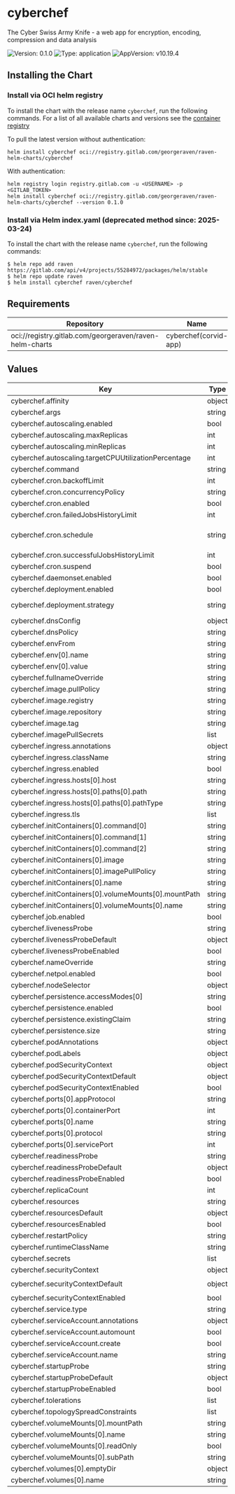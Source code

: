 # cyberchef

The Cyber Swiss Army Knife - a web app for encryption, encoding, compression and data analysis

![Version: 0.1.0](https://img.shields.io/badge/Version-0.1.0-informational?style=flat-square) ![Type: application](https://img.shields.io/badge/Type-application-informational?style=flat-square) ![AppVersion: v10.19.4](https://img.shields.io/badge/AppVersion-v10.19.4-informational?style=flat-square)

## Installing the Chart

### Install via OCI helm registry

To install the chart with the release name `cyberchef`, run the following commands.
For a list of all available charts and versions see the [container registry](https://gitlab.com/GeorgeRaven/raven-helm-charts/container_registry)

To pull the latest version without authentication:

```console
helm install cyberchef oci://registry.gitlab.com/georgeraven/raven-helm-charts/cyberchef
```

With authentication:

```console
helm registry login registry.gitlab.com -u <USERNAME> -p <GITLAB_TOKEN>
helm install cyberchef oci://registry.gitlab.com/georgeraven/raven-helm-charts/cyberchef --version 0.1.0
```

### Install via Helm index.yaml (deprecated method since: 2025-03-24)

To install the chart with the release name `cyberchef`, run the following commands:

```console
$ helm repo add raven https://gitlab.com/api/v4/projects/55284972/packages/helm/stable
$ helm repo update raven
$ helm install cyberchef raven/cyberchef
```

## Requirements

| Repository | Name | Version |
|------------|------|---------|
| oci://registry.gitlab.com/georgeraven/raven-helm-charts | cyberchef(corvid-app) | 0.10.3 |

## Values

| Key | Type | Default | Description |
|-----|------|---------|-------------|
| cyberchef.affinity | object | `{}` |  |
| cyberchef.args | string | `nil` |  |
| cyberchef.autoscaling.enabled | bool | `false` |  |
| cyberchef.autoscaling.maxReplicas | int | `100` |  |
| cyberchef.autoscaling.minReplicas | int | `1` |  |
| cyberchef.autoscaling.targetCPUUtilizationPercentage | int | `80` |  |
| cyberchef.command | string | `nil` |  |
| cyberchef.cron.backoffLimit | int | `3` |  |
| cyberchef.cron.concurrencyPolicy | string | `"Allow"` |  |
| cyberchef.cron.enabled | bool | `false` | enable or disable cronjob |
| cyberchef.cron.failedJobsHistoryLimit | int | `1` |  |
| cyberchef.cron.schedule | string | `"@midnight"` | schedule for cronjob using Cron syntax https://kubernetes.io/docs/concepts/workloads/controllers/cron-jobs/#schedule-syntax |
| cyberchef.cron.successfulJobsHistoryLimit | int | `1` |  |
| cyberchef.cron.suspend | bool | `false` | cronjob will not trigger on schedule but can be manually triggered |
| cyberchef.daemonset.enabled | bool | `false` |  |
| cyberchef.deployment.enabled | bool | `true` |  |
| cyberchef.deployment.strategy | string | `""` | rollout strategy `Recreate` or `RollingUpdate` this chart defaults to Recreate only if we detect a single replica with a volume |
| cyberchef.dnsConfig | object | `{}` |  |
| cyberchef.dnsPolicy | string | `""` |  |
| cyberchef.envFrom | string | `nil` |  |
| cyberchef.env[0].name | string | `"cyberchef_EXAMPLE_VARIABLE"` |  |
| cyberchef.env[0].value | string | `"false"` |  |
| cyberchef.fullnameOverride | string | `""` |  |
| cyberchef.image.pullPolicy | string | `"IfNotPresent"` |  |
| cyberchef.image.registry | string | `"ghcr.io"` |  |
| cyberchef.image.repository | string | `"nginx/nginx-unprivileged"` |  |
| cyberchef.image.tag | string | `"1.28.0-alpine3.21"` |  |
| cyberchef.imagePullSecrets | list | `[]` |  |
| cyberchef.ingress.annotations | object | `{}` |  |
| cyberchef.ingress.className | string | `""` |  |
| cyberchef.ingress.enabled | bool | `false` |  |
| cyberchef.ingress.hosts[0].host | string | `"cyberchef.org.example"` |  |
| cyberchef.ingress.hosts[0].paths[0].path | string | `"/"` |  |
| cyberchef.ingress.hosts[0].paths[0].pathType | string | `"ImplementationSpecific"` |  |
| cyberchef.ingress.tls | list | `[]` |  |
| cyberchef.initContainers[0].command[0] | string | `"sh"` |  |
| cyberchef.initContainers[0].command[1] | string | `"-c"` |  |
| cyberchef.initContainers[0].command[2] | string | `"cp -r /usr/share/nginx/html/ /output/.\n"` |  |
| cyberchef.initContainers[0].image | string | `"ghcr.io/gchq/cyberchef:10.19.4"` |  |
| cyberchef.initContainers[0].imagePullPolicy | string | `"IfNotPresent"` |  |
| cyberchef.initContainers[0].name | string | `"cyberchef"` |  |
| cyberchef.initContainers[0].volumeMounts[0].mountPath | string | `"/output/"` |  |
| cyberchef.initContainers[0].volumeMounts[0].name | string | `"static"` |  |
| cyberchef.job.enabled | bool | `false` |  |
| cyberchef.livenessProbe | string | `nil` | raw liveness probe overrides for user |
| cyberchef.livenessProbeDefault | object | `{"httpGet":{"path":"/","port":"http"}}` | default liveness probe if not specified by user |
| cyberchef.livenessProbeEnabled | bool | `true` | enable or disable liveness probe entirely |
| cyberchef.nameOverride | string | `""` |  |
| cyberchef.netpol.enabled | bool | `true` |  |
| cyberchef.nodeSelector | object | `{}` |  |
| cyberchef.persistence.accessModes[0] | string | `"ReadWriteOnce"` |  |
| cyberchef.persistence.enabled | bool | `false` |  |
| cyberchef.persistence.existingClaim | string | `""` |  |
| cyberchef.persistence.size | string | `"8Gi"` |  |
| cyberchef.podAnnotations | object | `{}` |  |
| cyberchef.podLabels | object | `{}` |  |
| cyberchef.podSecurityContext | object | `{}` | podSecurityContext for consumer overrides |
| cyberchef.podSecurityContextDefault | object | `{"fsGroup":1000}` | default podSecurityContext if none specified |
| cyberchef.podSecurityContextEnabled | bool | `true` | enable or disable podSecurityContext entirely |
| cyberchef.ports[0].appProtocol | string | `"http"` |  |
| cyberchef.ports[0].containerPort | int | `8080` |  |
| cyberchef.ports[0].name | string | `"http"` |  |
| cyberchef.ports[0].protocol | string | `"TCP"` |  |
| cyberchef.ports[0].servicePort | int | `80` |  |
| cyberchef.readinessProbe | string | `nil` | raw readiness probe overrides for user |
| cyberchef.readinessProbeDefault | object | `{"httpGet":{"path":"/","port":"http"}}` | default readiness probe if not specified by user |
| cyberchef.readinessProbeEnabled | bool | `true` | enable or disable readiness probe entirely |
| cyberchef.replicaCount | int | `1` |  |
| cyberchef.resources | string | `nil` | raw resources block overrides for user |
| cyberchef.resourcesDefault | object | `{"limits":{"memory":"128Mi"},"requests":{"cpu":"100m"}}` | default resources if not specified by user |
| cyberchef.resourcesEnabled | bool | `true` | enable or disable resources entirely |
| cyberchef.restartPolicy | string | `"Always"` |  |
| cyberchef.runtimeClassName | string | `nil` |  |
| cyberchef.secrets | list | `[]` |  |
| cyberchef.securityContext | object | `{}` | securityContext for consumer overrides |
| cyberchef.securityContextDefault | object | `{"allowPrivilegeEscalation":false,"capabilities":{"drop":["ALL"]},"readOnlyRootFilesystem":false,"runAsGroup":1000,"runAsNonRoot":true,"runAsUser":1000}` | default securityContext if none specified |
| cyberchef.securityContextEnabled | bool | `true` | enable or disable securityContext entirely |
| cyberchef.service.type | string | `"ClusterIP"` |  |
| cyberchef.serviceAccount.annotations | object | `{}` |  |
| cyberchef.serviceAccount.automount | bool | `true` |  |
| cyberchef.serviceAccount.create | bool | `true` |  |
| cyberchef.serviceAccount.name | string | `""` |  |
| cyberchef.startupProbe | string | `nil` | raw startup probe overrides for user |
| cyberchef.startupProbeDefault | object | `{"httpGet":{"path":"/","port":"http"}}` | default startup probe if not specified by user |
| cyberchef.startupProbeEnabled | bool | `true` | enable or disable startup probe entirely |
| cyberchef.tolerations | list | `[]` |  |
| cyberchef.topologySpreadConstraints | list | `[]` |  |
| cyberchef.volumeMounts[0].mountPath | string | `"/usr/share/nginx/html/"` |  |
| cyberchef.volumeMounts[0].name | string | `"static"` |  |
| cyberchef.volumeMounts[0].readOnly | bool | `true` |  |
| cyberchef.volumeMounts[0].subPath | string | `"html"` |  |
| cyberchef.volumes[0].emptyDir | object | `{}` |  |
| cyberchef.volumes[0].name | string | `"static"` |  |

